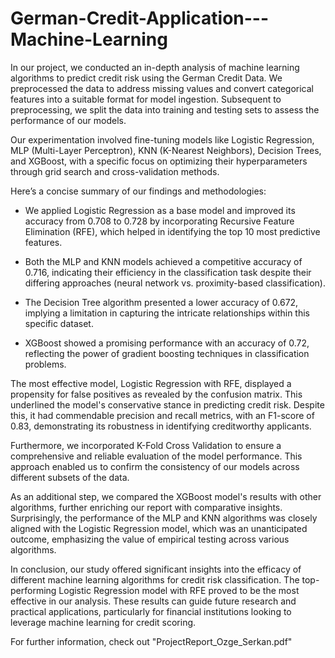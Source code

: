 # German-Credit-Application---Machine-Learning


In our project, we conducted an in-depth analysis of machine learning algorithms to predict credit risk using the German Credit Data. We preprocessed the data to address missing values and convert categorical features into a suitable format for model ingestion. Subsequent to preprocessing, we split the data into training and testing sets to assess the performance of our models.

Our experimentation involved fine-tuning models like Logistic Regression, MLP (Multi-Layer Perceptron), KNN (K-Nearest Neighbors), Decision Trees, and XGBoost, with a specific focus on optimizing their hyperparameters through grid search and cross-validation methods.

Here’s a concise summary of our findings and methodologies:

- We applied Logistic Regression as a base model and improved its accuracy from 0.708 to 0.728 by incorporating Recursive Feature Elimination (RFE), which helped in identifying the top 10 most predictive features.

- Both the MLP and KNN models achieved a competitive accuracy of 0.716, indicating their efficiency in the classification task despite their differing approaches (neural network vs. proximity-based classification).

- The Decision Tree algorithm presented a lower accuracy of 0.672, implying a limitation in capturing the intricate relationships within this specific dataset.

- XGBoost showed a promising performance with an accuracy of 0.72, reflecting the power of gradient boosting techniques in classification problems.

The most effective model, Logistic Regression with RFE, displayed a propensity for false positives as revealed by the confusion matrix. This underlined the model's conservative stance in predicting credit risk. Despite this, it had commendable precision and recall metrics, with an F1-score of 0.83, demonstrating its robustness in identifying creditworthy applicants.

Furthermore, we incorporated K-Fold Cross Validation to ensure a comprehensive and reliable evaluation of the model performance. This approach enabled us to confirm the consistency of our models across different subsets of the data.

As an additional step, we compared the XGBoost model's results with other algorithms, further enriching our report with comparative insights. Surprisingly, the performance of the MLP and KNN algorithms was closely aligned with the Logistic Regression model, which was an unanticipated outcome, emphasizing the value of empirical testing across various algorithms.

In conclusion, our study offered significant insights into the efficacy of different machine learning algorithms for credit risk classification. The top-performing Logistic Regression model with RFE proved to be the most effective in our analysis. These results can guide future research and practical applications, particularly for financial institutions looking to leverage machine learning for credit scoring.

For further information, check out "ProjectReport_Ozge_Serkan.pdf"
